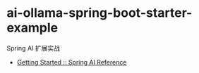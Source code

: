 

ai-ollama-spring-boot-starter-example
======

Spring AI 扩展实战

- [Getting Started :: Spring AI Reference](https://docs.spring.io/spring-ai/reference/getting-started.html)

